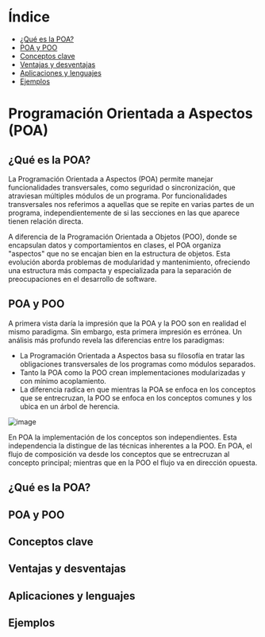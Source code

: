 # Índice
* [¿Qué es la POA?](#que-es-la-poa)
* [POA y POO](#poa-y-poo)
* [Conceptos clave](#conceptos-clave)
* [Ventajas y desventajas](#ventajas-y-desventajas)
* [Aplicaciones y lenguajes](#aplicaciones-y-lenguajes)
* [Ejemplos](#ejemplos)

# Programación Orientada a Aspectos (POA)

## ¿Qué es la POA?

La Programación Orientada a Aspectos (POA) permite manejar funcionalidades transversales, como seguridad o sincronización, que atraviesan múltiples módulos de un programa. Por funcionalidades transversales nos referimos a aquellas que se repite en varias partes de un programa, independientemente de si las secciones en las que aparece tienen relación directa.

A diferencia de la Programación Orientada a Objetos (POO), donde se encapsulan datos y comportamientos en clases, el POA organiza "aspectos" que no se encajan bien en la estructura de objetos. Esta evolución aborda problemas de modularidad y mantenimiento, ofreciendo una estructura más compacta y especializada para la separación de preocupaciones en el desarrollo de software.

## POA y POO

A primera vista daría la impresión que la POA y la POO son en realidad el mismo paradigma. Sin embargo, esta primera impresión es errónea. Un análisis más profundo revela las diferencias entre los paradigmas:

- La Programación Orientada a Aspectos basa su filosofía en tratar las obligaciones transversales de los programas como módulos separados.
- Tanto la POA como la POO crean implementaciones modularizadas y con mínimo acoplamiento. 
- La diferencia radica en que mientras la POA se enfoca en los conceptos que se entrecruzan, la POO se enfoca en los conceptos comunes y los ubica en un árbol de herencia.

![image](https://github.com/user-attachments/assets/2abc22fb-e470-4866-af11-ce2862687465)


En POA la implementación de los conceptos son independientes. Esta independencia la distingue de las técnicas inherentes a la POO. En POA, el flujo de composición va desde los conceptos que se entrecruzan al concepto principal; mientras que en la POO el flujo va en dirección opuesta.




## ¿Qué es la POA?

## POA y POO

## Conceptos clave

## Ventajas y desventajas

## Aplicaciones y lenguajes

## Ejemplos

